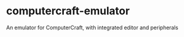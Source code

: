 computercraft-emulator
======================

An emulator for ComputerCraft, with integrated editor and peripherals
